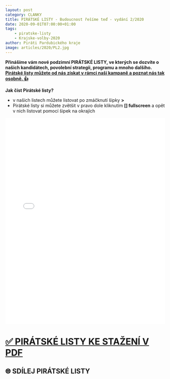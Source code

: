 ```yaml
---
layout: post
category: CLANKY
title: PIRÁTSKÉ LISTY - Budoucnost řešíme teď - vydání 2/2020
date: 2020-09-01T07:00:00+01:00
tags: 
    - piratske-listy
    - Krajske-volby-2020
author: Piráti Pardubického kraje
image: articles/2020/PL2.jpg
---
```

**Přinášíme vám nové podzimní PIRÁTSKÉ LISTY, ve kterých se dozvíte o našich kandidátech, povolební strategii, programu a mnoho dalšího. [Pirátské listy můžete od nás získat v rámci naší kampaně a poznat nás tak osobně. 👍](https://www.facebook.com/pg/pirati.pardubicko/events/)**



**Jak číst Pirátské listy?**

- v našich listech můžete listovat po zmáčknutí šipky **>**
- Pirátské listy si můžete zvětšit v pravo dole kliknutím **[] fullscreen** a opět v nich listovat pomocí šipek na okrajích

<iframe allowfullscreen allow="fullscreen" style="border:none;width:100%;height:650px;" src="//e.issuu.com/embed.html?d=pl_podzim_2020_pardubicky_v4_jednostrany-1&hideIssuuLogo=true&pageLayout=singlePage&u=pirati-pardubicky-kraj"></iframe>


# [✅ PIRÁTSKÉ LISTY KE STAŽENÍ V PDF](https://a.pirati.cz/pak/pl/PL2.pdf)
## 🌐 SDÍLEJ PIRÁTSKÉ LISTY 
